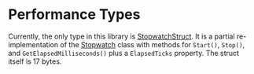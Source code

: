 # Performance Types

Currently, the only type in this library is [StopwatchStruct](https://github.com/bretcope/PerformanceTypes/blob/master/PerformanceTypes/StopwatchStruct.cs). It is a partial re-implementation of the [Stopwatch](https://msdn.microsoft.com/en-us/library/system.diagnostics.stopwatch) class with methods for `Start()`, `Stop()`, and `GetElapsedMilliseconds()` plus a `ElapsedTicks` property. The struct itself is 17 bytes.

